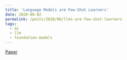 ```yaml
---
title: 'Language Models are Few-Shot Learners'
date: 2020-08-02
permalink: /posts/2020/08/llms-are-few-shot-learners
tags:
  - ai
  - llm
  - foundation-models
---
```


[Paper](https://arxiv.org/pdf/2005.14165.pdf)